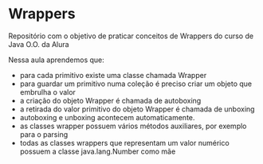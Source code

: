 # Wrappers
Repositório com o objetivo de praticar conceitos de Wrappers do curso de Java O.O. da Alura

Nessa aula aprendemos que: 

- para cada primitivo existe uma classe chamada Wrapper
- para guardar um primitivo numa coleção é preciso criar um objeto que embrulha o valor
- a criação do objeto Wrapper é chamada de autoboxing
- a retirada do valor primitivo do objeto Wrapper é chamada de unboxing
- autoboxing e unboxing acontecem automaticamente.
- as classes wrapper possuem vários métodos auxiliares, por exemplo para o parsing
- todas as classes wrappers que representam um valor numérico possuem a classe java.lang.Number como mãe
